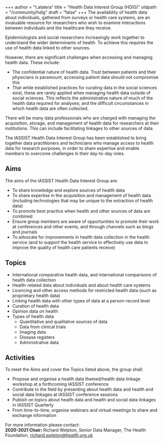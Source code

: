 +++
author = "t.alatera"
title = "Health Data Interest Group (HDIG)"
oldpath = "/community/hdig"
draft = "false"
+++
The availability of health data about individuals, gathered from surveys or health care systems, are an invaluable resource for researchers who wish to examine interactions between individuals and the healthcare they receive.

Epidemiologists and social researchers increasingly work together to understand the wider determinants of health. To achieve this requires the use of health data linked to other sources.

However, there are significant challenges when accessing and managing health data. These include:

- The confidential nature of health data. Trust between patients and their physicians is paramount; accessing patient data should not compromise this
- That while established practices for curating data in the social sciences exist, these are rarely applied when managing health data outside of social sciences. This reflects the administrative nature of much of the health data required for analyses; and the difficult circumstances in which health data are often collected.

There will be many data professionals who are charged with managing the acquisition, storage, and management of health data for researchers at their institutions.  This can include facilitating linkages to other sources of data.

The IASSIST Health Data Interest Group has been established to bring together data practitioners and technicians who manage access to health data for research purposes, in order to share expertise and enable members to overcome challenges in their day-to-day roles. 

## Aims

The aims of the IASSIST Health Data Interest Group are:

- To share knowledge and explore sources of health data
- To share expertise in the acquisition and management of health data (including technologies that may be unique to the extraction of health data)
- To promote best practice when health and other sources of data are combined
- Ensure group members are aware of opportunities to promote their work at conferences and other events, and through channels such as blogs and journals
- To advocate for improvements in health data collection in the health service (and to support the health service to effectively use data to improve the quality of health care patients receive)

## Topics

- International comparative health data, and international comparisons of health data collection
- Health-related data about individuals and about health care systems
- Licencing and other access methods for restricted health data (such as proprietary health data)
- Linking health data with other types of data at a person-record level
- Curation of health data
- Opinion data on health
- Types of health data
	- Quantitative and qualitative sources of data
	- Data from clinical trials
	- Imaging data
	- Disease registers
	- Administrative data

## Activities

To meet the Aims and cover the Topics listed above, the group shall:

- Propose and organise a health data themed/health data linkage workshop at a forthcoming IASSIST conference
- Contribute to the field by presenting about health data and health and social data linkages at IASSIST conference sessions
- Publish on topics about health data and health and social data linkages in IASSIST Quarterly
- From time-to-time, organise webinars and virtual meetings to share and exchange information

For more information please contact:<br />
**2020-2021 Chair:** Richard Welpton, Senior Data Manager, The Health Foundation, *richard.welpton@health.org.uk*